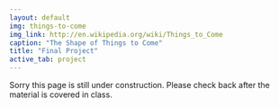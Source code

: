 ```yaml
---
layout: default
img: things-to-come
img_link: http://en.wikipedia.org/wiki/Things_to_Come
caption: "The Shape of Things to Come"
title: "Final Project"
active_tab: project
---
```


Sorry this page is still under construction. Please check back after the material is covered in class.

